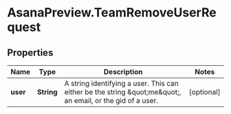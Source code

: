 # AsanaPreview.TeamRemoveUserRequest

## Properties

Name | Type | Description | Notes
------------ | ------------- | ------------- | -------------
**user** | **String** | A string identifying a user. This can either be the string \&quot;me\&quot;, an email, or the gid of a user. | [optional] 


